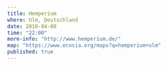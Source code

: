 ```yaml
---
title: Hemperium
where: Ulm, Deutschland
date: 2016-04-08
time: "22:00"
more-info: "http://www.hemperium.de/"
map: "https://www.ecosia.org/maps?q=hemperium+ulm"
published: true
---
```

